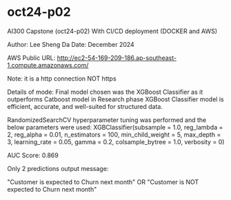 # oct24-p02
AI300 Capstone (oct24-p02)
With CI/CD deployment (DOCKER and AWS)

Author: Lee Sheng Da
Date: December 2024

AWS Public URL: http://ec2-54-169-209-186.ap-southeast-1.compute.amazonaws.com/

Note: it is a http connection NOT https

Details of mode:
Final model chosen was the XGBoost Classifier as it outperforms Catboost model in Research phase
XGBoost Classifier model is efficient, accurate, and well-suited for structured data.

 RandomizedSearchCV hyperparameter tuning was performed and the below parameters were used:
 XGBClassifier(subsample = 1.0, reg_lambda = 2,
                                reg_alpha = 0.01, n_estimators = 100,
                                min_child_weight = 5, max_depth = 3,
                                learning_rate = 0.05, gamma = 0.2,
                                colsample_bytree = 1.0, verbosity = 0)

AUC Score: 0.869

Only 2 predictions output message:

"Customer is expected to Churn next month"
OR
"Customer is NOT expected to Churn next month"